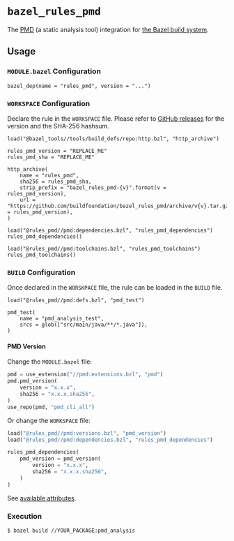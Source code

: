# `bazel_rules_pmd`

The [PMD](https://pmd.github.io/) (a static analysis tool) integration
for [the Bazel build system](https://bazel.build).

## Usage

### `MODULE.bazel` Configuration

```starlark
bazel_dep(name = "rules_pmd", version = "...")
```

### `WORKSPACE` Configuration

Declare the rule in the `WORKSPACE` file.
Please refer to [GitHub releases](https://github.com/buildfoundation/bazel_rules_pmd/releases) for the version and the SHA-256 hashsum.

```starlark
load("@bazel_tools//tools/build_defs/repo:http.bzl", "http_archive")

rules_pmd_version = "REPLACE_ME"
rules_pmd_sha = "REPLACE_ME"

http_archive(
    name = "rules_pmd",
    sha256 = rules_pmd_sha,
    strip_prefix = "bazel_rules_pmd-{v}".format(v = rules_pmd_version),
    url = "https://github.com/buildfoundation/bazel_rules_pmd/archive/v{v}.tar.gz".format(v = rules_pmd_version),
)

load("@rules_pmd//pmd:dependencies.bzl", "rules_pmd_dependencies")
rules_pmd_dependencies()

load("@rules_pmd//pmd:toolchains.bzl", "rules_pmd_toolchains")
rules_pmd_toolchains()
```

### `BUILD` Configuration

Once declared in the `WORSKPACE` file, the rule can be loaded in the `BUILD` file.

```starlark
load("@rules_pmd//pmd:defs.bzl", "pmd_test")

pmd_test(
    name = "pmd_analysis_test",
    srcs = glob(["src/main/java/**/*.java"]),
)
```

#### PMD Version

Change the `MODULE.bazel` file:

```python
pmd = use_extension("//pmd:extensions.bzl", "pmd")
pmd.pmd_version(
    version = "x.x.x",
    sha256 = "x.x.x.sha256",
)
use_repo(pmd, "pmd_cli_all")
```

Or change the `WORKSPACE` file:

```python
load("@rules_pmd//pmd:versions.bzl", "pmd_version")
load("@rules_pmd//pmd:dependencies.bzl", "rules_pmd_dependencies")

rules_pmd_dependencies(
    pmd_version = pmd_version(
        version = "x.x.x",
        sha256 = "x.x.x.sha256",
    )
)
```

See [available attributes](docs/rule.md).

### Execution

```console
$ bazel build //YOUR_PACKAGE:pmd_analysis
```
